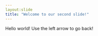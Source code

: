 ```yaml
---
layout:slide
title: "Welcome to our second slide!"
---
```

Hello world!
Use the left arrow to go back!
